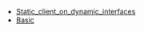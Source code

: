 * [Static_client_on_dynamic_interfaces](Juniper/Static_client_on_dynamic_interfaces.md)
* [Basic](Juniper/Basic.md)
